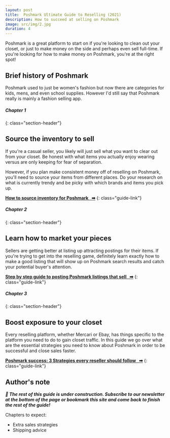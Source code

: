 ```yaml
---
layout: post
title:  Poshmark Ultimate Guide to Reselling (2021)
description: How to succeed at selling on Poshmark
image: src/img/2.jpg
duration: 4
---
```


Poshmark is a great platform to start on if you're looking to clean out your closet, or just to make money on the side and perhaps even sell full-time. If you're looking for how to make money on Poshmark, you're at the right spot!

<!-- **Author's Note:** There is literally *so* much to talk about that I've included links under each section for more in-depth explanations. I suggest reading through this guide first and then reading the other guides afterward to learn more. -->


## Brief history of Poshmark

Poshmark used to just be women's fashion but now there are categories for kids, mens, and even school supplies. However I'd still say that Poshmark really is mainly a fashion selling app. 


##### Chapter 1
{: class="section-header"}
## Source the inventory to sell

If you're a casual seller, you likely will just sell what you want to clear out from your closet. Be honest with what items you actually enjoy wearing versus are only keeping for fear of separation.

However, if you plan make consistent money off of reselling on Poshmark, you'll need to source your items from different places. Do your research on what is currently trendy and be picky with which brands and items you pick up.

**[How to source inventory for Poshmark &nbsp; &#10145;]( {{base_url}}/guides/source-inventory )**
{: class="guide-link"}

##### Chapter 2
{: class="section-header"}
## Learn how to market your pieces

Sellers are getting better at listing up attracting postings for their items. If you're trying to get into the reselling game, definitely learn exactly how to make a good listing that will show up on Poshmark search results and catch your potential buyer's attention.

**[Step by step guide to posting Poshmark listings that sell &nbsp; &#10145;]( {{base_url}}/guides/list-on-poshmark )**
{: class="guide-link"}

##### Chapter 3
{: class="section-header"}
## Boost exposure to your closet

Every reselling platform, whether Mercari or Ebay, has things specific to the platform you need to do to gain closet traffic. In this guide we go over what are the essential strategies you need to know about Poshmark in order to be successful and close sales faster.

**[Poshmark success: 3 Strategies every reseller should follow &nbsp; &#10145;]( {{base_url}}/guides/poshmark-success )**
{: class="guide-link"}


## Author's note
***🚧  The rest of this guide is under construction. Subscribe to our newsletter at the bottom of the page or bookmark this site and come back to finish the rest of the guide!***

Chapters to expect:
+  Extra sales strategies
+  Shipping advice
